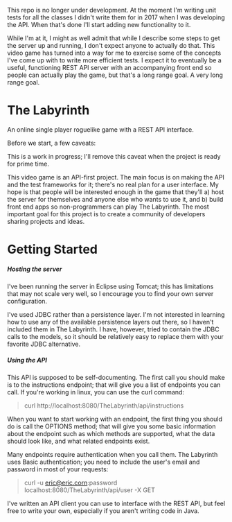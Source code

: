 This repo is no longer under development. At the moment I'm writing unit tests for all the classes
I didn't write them for in 2017 when I was developing the API. When that's done I'll start adding
new functionality to it.

While I'm at it, I might as well admit that while I describe some steps to get the server up and
running, I don't expect anyone to actually do that. This video game has turned into a way for me
to exercise some of the concepts I've come up with to write more efficient tests. I expect it to
eventually be a useful, functioning REST API server with an accompanying front end so people can
actually play the game, but that's a long range goal. A very long range goal.

# The Labyrinth

An online single player roguelike game with a REST API interface.

Before we start, a few caveats:

This is a work in progress; I'll remove this caveat when the project is ready for prime time.

This video game is an API-first project. The main focus is on making the API and the test frameworks for
it; there's no real plan for a user interface. My hope is that people will be interested enough in
the game that they'll a) host the server for themselves and anyone else who wants to use it, and
b) build front end apps so non-programmers can play The Labyrinth. The most important goal for this
project is to create a community of developers sharing projects and ideas.

# Getting Started
##### Hosting the server
I've been running the server in Eclipse using Tomcat; this has limitations that may not scale very
well, so I encourage you to find your own server configuration.

I've used JDBC rather than a persistence layer. I'm not interested in learning how to use any
of the available persistence layers out there, so I haven't included them in The Labyrinth. I have,
however, tried to contain the JDBC calls to the models, so it should be relatively easy to replace them
with your favorite JDBC alternative.

##### Using the API
This API is supposed to be self-documenting. The first call you should make is to the instructions
endpoint; that will give you a list of endpoints you can call. If you're working in linux, you can use
the curl command:

> curl http://localhost:8080/TheLabyrinth/api/instructions

When you want to start working with an endpoint, the first thing you should do is call the OPTIONS
method; that will give you some basic information about the endpoint such as which methods are supported,
what the data should look like, and what related endpoints exist.

Many endpoints require authentication when you call them. The Labyrinth uses Basic authentication; you need
to include the user's email and password in most of your requests:

> curl -u eric@eric.corn:password localhost:8080/TheLabyrinth/api/user -X GET

I've written an API client you can use to interface with the REST API, but feel free to write your own,
especially if you aren't writing code in Java.
